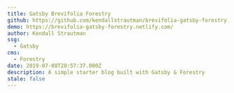 ```yaml
---
title: Gatsby Brevifolia Forestry
github: https://github.com/kendallstrautman/brevifolia-gatsby-forestry
demo: https://brevifolia-gatsby-forestry.netlify.com/
author: Kendall Strautman
ssg:
  - Gatsby
cms:
  - Forestry
date: 2019-07-08T20:57:37.000Z
description: A simple starter blog built with Gatsby & Forestry
stale: false
---
```


